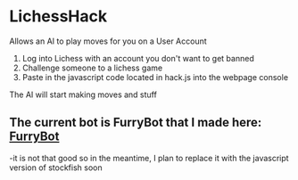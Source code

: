 # LichessHack
Allows an AI to play moves for you on a User Account

1) Log into Lichess with an account you don't want to get banned
2) Challenge someone to a lichess game
3) Paste in the javascript code located in hack.js into the webpage console

The AI will start making moves and stuff

## The current bot is FurryBot that I made here: [FurryBot](https://github.com/ManzanaNaranja/FurryBot)
-it is not that good so in the meantime, I plan to replace it with the javascript version of stockfish soon
